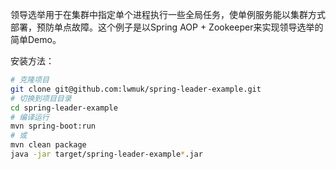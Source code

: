 领导选举用于在集群中指定单个进程执行一些全局任务，使单例服务能以集群方式部署，预防单点故障。这个例子是以Spring AOP + Zookeeper来实现领导选举的简单Demo。

安装方法：
```bash
# 克隆项目
git clone git@github.com:lwmuk/spring-leader-example.git
# 切换到项目目录
cd spring-leader-example
# 编译运行
mvn spring-boot:run
# 或
mvn clean package
java -jar target/spring-leader-example*.jar
```
